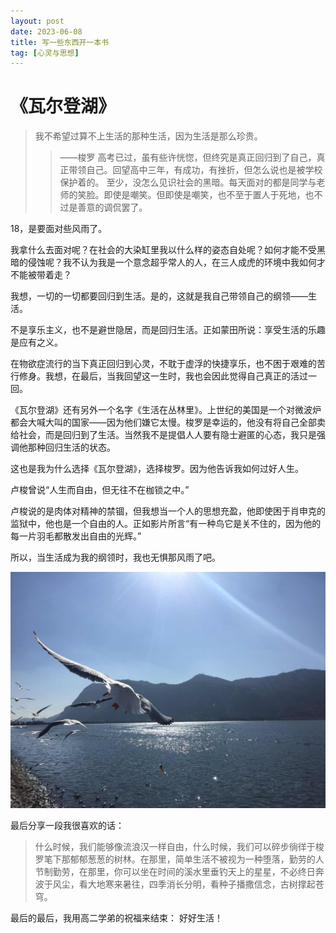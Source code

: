 ```yaml
---
layout: post
date: 2023-06-08
title: 写一些东西开一本书
tag: [心灵与思想]
---
```


# 《瓦尔登湖》
>我不希望过算不上生活的那种生活，因为生活是那么珍贵。 
>>——梭罗
高考已过，虽有些许恍惚，但终究是真正回归到了自己，真正带领自己。回望高中三年，有成功，有挫折，但怎么说也是被学校保护着的。
至少，没怎么见识社会的黑暗。每天面对的都是同学与老师的笑脸。即使是嘲笑。但即使是嘲笑，也不至于置人于死地，也不过是善意的调侃罢了。

18，是要面对些风雨了。

我拿什么去面对呢？在社会的大染缸里我以什么样的姿态自处呢？如何才能不受黑暗的侵蚀呢？我不认为我是一个意念超乎常人的人，在三人成虎的环境中我如何才不能被带着走？

我想，一切的一切都要回归到生活。是的，这就是我自己带领自己的纲领——生活。

不是享乐主义，也不是避世隐居，而是回归生活。正如蒙田所说：享受生活的乐趣是应有之义。

在物欲症流行的当下真正回归到心灵，不耽于虚浮的快捷享乐，也不困于艰难的苦行修身。我想，在最后，当我回望这一生时，我也会因此觉得自己真正的活过一回。

《瓦尔登湖》还有另外一个名字《生活在丛林里》。上世纪的美国是一个对微波炉都会大喊大叫的国家——因为他们嫌它太慢。梭罗是幸运的，他没有将自己全部卖给社会，而是回归到了生活。当然我不是提倡人人要有隐士避匿的心态，我只是强调他那种回归生活的状态。

这也是我为什么选择《瓦尔登湖》，选择梭罗。因为他告诉我如何过好人生。

卢梭曾说“人生而自由，但无往不在枷锁之中。”

卢梭说的是肉体对精神的禁锢，但我想当一个人的思想充盈，他即使困于肖申克的监狱中，他也是一个自由的人。正如影片所言“有一种鸟它是关不住的，因为他的每一片羽毛都散发出自由的光辉。”

所以，当生活成为我的纲领时，我也无惧那风雨了吧。

![瓦尔登湖](/assets/image/wedh.png)

最后分享一段我很喜欢的话：

>什么时候，我们能够像流浪汉一样自由，什么时候，我们可以碎步徜徉于梭罗笔下那郁郁葱葱的树林。在那里，简单生活不被视为一种堕落，勤劳的人节制勤劳，在那里，你可以坐在时间的溪水里垂钓天上的星星，不必终日奔波于风尘，看大地寒来暑往，四季消长分明，看种子播撒信念，古树撑起苍穹。

最后的最后，我用高二学弟的祝福来结束：
好好生活！


